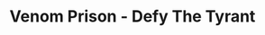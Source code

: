 ---
layout: album
title: Venom Prison - Defy The Tyrant
description: s/t demo
modified: 2015-01-04
tags: [death metal, hardcore, uk]
comments: false
share: false
link: http://venomprison.bandcamp.com/releases
albumid: 2183949622
facebook: https://www.facebook.com/venomprison
bandcamp: http://venomprison.bandcamp.com/releases
myspace: 
image:
  feature: content/venom_prison/logo.jpg
---